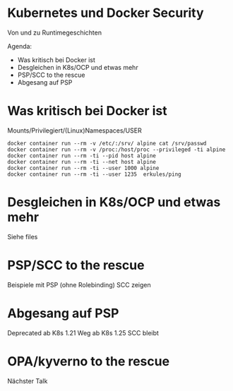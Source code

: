 # Kubernetes und Docker Security

Von und zu Runtimegeschichten

Agenda:

* Was kritisch bei Docker ist
* Desgleichen in K8s/OCP und etwas mehr
* PSP/SCC to the rescue
* Abgesang auf PSP

# Was kritisch bei Docker ist

Mounts/Privilegiert/(Linux)Namespaces/USER

~~~
docker container run --rm -v /etc/:/srv/ alpine cat /srv/passwd
docker container run --rm -v /proc:/host/proc --privileged -ti alpine
docker container run --rm -ti --pid host alpine
docker container run --rm -ti --net host alpine
docker container run --rm -ti --user 1000 alpine
docker container run --rm -ti --user 1235  erkules/ping
~~~

# Desgleichen in K8s/OCP und etwas mehr

Siehe files

# PSP/SCC to the rescue

Beispiele mit PSP (ohne Rolebinding)
SCC zeigen

# Abgesang auf PSP

Deprecated ab K8s 1.21
Weg        ab K8s 1.25
SCC bleibt

# OPA/kyverno to the rescue

Nächster Talk

